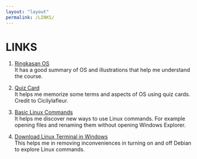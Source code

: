 ```yaml
---
layout: "layout"
permalink: /LINKS/
---
```


# LINKS

1. [Ringkasan OS](https://infonw.laurensstoop.nl/index.html)<br>
It has a good summary of OS and illustrations that help me understand the course.

2. [Quiz Card](https://quizlet.com/cicilylafleur)<br>
It helps me memorize some terms and aspects of OS using quiz cards. Credit to Cicilylafleur.

3. [Basic Linux Commands](https://www.javatpoint.com/linux-commands)<br>
It helps me discover new ways to use Linux commands. For example opening files and renaming them without opening Windows Explorer.

4. [Download Linux Terminal in Windows](https://www.youtube.com/watch?v=LLlfLpvQg04)<br>
This helps me in  removing inconveniences in turning on and off Debian to explore Linux commands.
